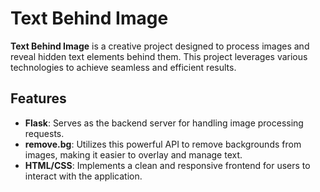 # Text Behind Image

**Text Behind Image** is a creative project designed to process images and reveal hidden text elements behind them. This project leverages various technologies to achieve seamless and efficient results.

## Features

- **Flask**: Serves as the backend server for handling image processing requests.
- **remove.bg**: Utilizes this powerful API to remove backgrounds from images, making it easier to overlay and manage text.
- **HTML/CSS**: Implements a clean and responsive frontend for users to interact with the application.

